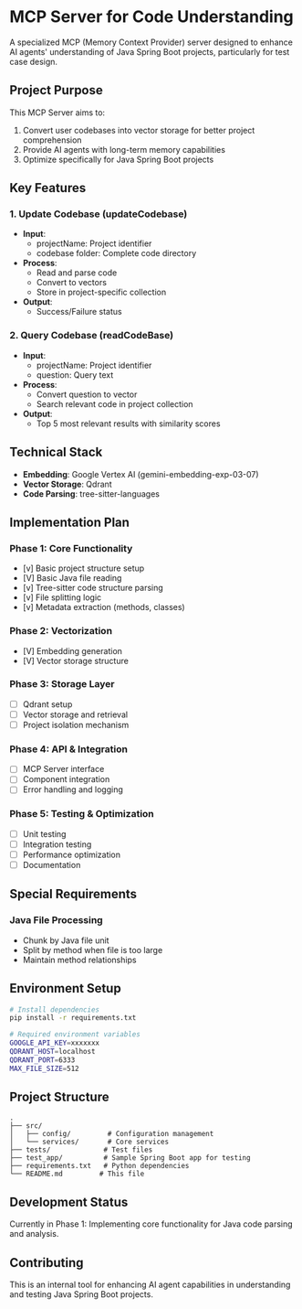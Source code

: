 # MCP Server for Code Understanding

A specialized MCP (Memory Context Provider) server designed to enhance AI agents' understanding of Java Spring Boot projects, particularly for test case design.

## Project Purpose

This MCP Server aims to:
1. Convert user codebases into vector storage for better project comprehension
2. Provide AI agents with long-term memory capabilities
3. Optimize specifically for Java Spring Boot projects

## Key Features

### 1. Update Codebase (updateCodebase)
- **Input**:
  - projectName: Project identifier
  - codebase folder: Complete code directory
- **Process**:
  - Read and parse code
  - Convert to vectors
  - Store in project-specific collection
- **Output**:
  - Success/Failure status

### 2. Query Codebase (readCodeBase)
- **Input**:
  - projectName: Project identifier
  - question: Query text
- **Process**:
  - Convert question to vector
  - Search relevant code in project collection
- **Output**:
  - Top 5 most relevant results with similarity scores

## Technical Stack

- **Embedding**: Google Vertex AI (gemini-embedding-exp-03-07)
- **Vector Storage**: Qdrant
- **Code Parsing**: tree-sitter-languages

## Implementation Plan

### Phase 1: Core Functionality
- [v] Basic project structure setup
- [V] Basic Java file reading
- [v] Tree-sitter code structure parsing
- [v] File splitting logic
- [v] Metadata extraction (methods, classes)

### Phase 2: Vectorization
- [V] Embedding generation
- [V] Vector storage structure

### Phase 3: Storage Layer
- [ ] Qdrant setup
- [ ] Vector storage and retrieval
- [ ] Project isolation mechanism

### Phase 4: API & Integration
- [ ] MCP Server interface
- [ ] Component integration
- [ ] Error handling and logging

### Phase 5: Testing & Optimization
- [ ] Unit testing
- [ ] Integration testing
- [ ] Performance optimization
- [ ] Documentation

## Special Requirements

### Java File Processing
- Chunk by Java file unit
- Split by method when file is too large
- Maintain method relationships

## Environment Setup

```bash
# Install dependencies
pip install -r requirements.txt

# Required environment variables
GOOGLE_API_KEY=xxxxxxx
QDRANT_HOST=localhost
QDRANT_PORT=6333
MAX_FILE_SIZE=512
```

## Project Structure

```
.
├── src/
│   ├── config/         # Configuration management
│   └── services/       # Core services
├── tests/             # Test files
├── test_app/          # Sample Spring Boot app for testing
├── requirements.txt   # Python dependencies
└── README.md         # This file
```

## Development Status

Currently in Phase 1: Implementing core functionality for Java code parsing and analysis.

## Contributing

This is an internal tool for enhancing AI agent capabilities in understanding and testing Java Spring Boot projects. 